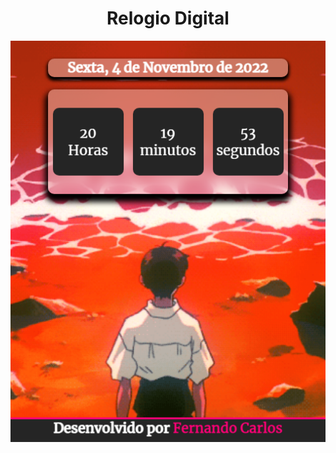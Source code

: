 # <div align="center">Relogio Digital</div>
 
<div align="center"> 
 <img align="center" src="img/img-for-readme.png">

</div>